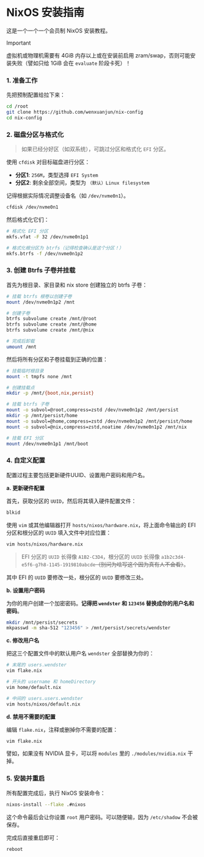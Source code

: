 # NixOS 安装指南

这是一个一个一个会员制 NixOS 安装教程。

> [!IMPORTANT]  
> 虚拟机或物理机需要有 4GiB 内存以上或在安装前启用 zram/swap，否则可能安装失败（譬如只给 1GiB 会在 `evaluate` 阶段卡死）！

### 1. 准备工作

先把预制配置给拉下来：

```bash
cd /root
git clone https://github.com/wenxuanjun/nix-config
cd nix-config
```

### 2. 磁盘分区与格式化

> 如果已经分好区（如双系统），可跳过分区和格式化 `EFI` 分区。

使用 `cfdisk` 对目标磁盘进行分区：

*   **分区1**: `256M`，类型选择 `EFI System`
*   **分区2**: 剩余全部空间，类型为 `（默认）Linux filesystem`

记得根据实际情况调整设备名（如 `/dev/nvme0n1`）。

```bash
cfdisk /dev/nvme0n1
```

然后格式化它们：

```bash
# 格式化 EFI 分区
mkfs.vfat -F 32 /dev/nvme0n1p1

# 格式化根分区为 btrfs（记得检查确认是这个分区！）
mkfs.btrfs -f /dev/nvme0n1p2
```

### 3. 创建 Btrfs 子卷并挂载

首先为根目录、家目录和 nix store 创建独立的 btrfs 子卷：

```bash
# 挂载 btrfs 根卷以创建子卷
mount /dev/nvme0n1p2 /mnt

# 创建子卷
btrfs subvolume create /mnt/@root
btrfs subvolume create /mnt/@home
btrfs subvolume create /mnt/@nix

# 完成后卸载
umount /mnt
```

然后将所有分区和子卷挂载到正确的位置：

```bash
# 挂载临时根目录
mount -t tmpfs none /mnt

# 创建挂载点
mkdir -p /mnt/{boot,nix,persist}

# 挂载 btrfs 子卷
mount -o subvol=@root,compress=zstd /dev/nvme0n1p2 /mnt/persist
mkdir -p /mnt/persist/home
mount -o subvol=@home,compress=zstd /dev/nvme0n1p2 /mnt/persist/home
mount -o subvol=@nix,compress=zstd,noatime /dev/nvme0n1p2 /mnt/nix

# 挂载 EFI 分区
mount /dev/nvme0n1p1 /mnt/boot
```

### 4. 自定义配置

配置过程主要包括更新硬件UUID、设置用户密码和用户名。

**a. 更新硬件配置**

首先，获取分区的 `UUID`，然后将其填入硬件配置文件：

```bash
blkid
```

使用 `vim` 或其他编辑器打开 `hosts/nixos/hardware.nix`，将上面命令输出的 EFI 分区和根分区的 `UUID` 填入文件中对应位置：

```bash
vim hosts/nixos/hardware.nix
```

> EFI 分区的 `UUID` 长得像 `A1B2-C3D4`，根分区的 `UUID` 长得像 `a1b2c3d4-e5f6-g7h8-1145-1919810abcde`~~（别问为啥写这个因为真有人不会看）~~。

其中 EFI 的 `UUID` 要修改一处，根分区的 `UUID` 要修改三处。

**b. 设置用户密码**

为你的用户创建一个加密密码。**记得把 `wendster` 和 `123456` 替换成你的用户名和密码**。

```bash
mkdir /mnt/persist/secrets
mkpasswd -m sha-512 "123456" > /mnt/persist/secrets/wendster
```

**c. 修改用户名**

把这三个配置文件中的默认用户名 `wendster` 全部替换为你的：

```bash
# 末尾的 users.wendster
vim flake.nix

# 开头的 username 和 homeDirectory
vim home/default.nix

# 中间的 users.users.wendster
vim hosts/nixos/default.nix
```

**d. 禁用不需要的配置**

编辑 `flake.nix`，注释或删掉你不需要的配置：

```bash
vim flake.nix
```

譬如，如果没有 NVIDIA 显卡，可以将 `modules` 里的 `./modules/nvidia.nix` 干掉。

### 5. 安装并重启

所有配置完成后，执行 NixOS 安装命令：

```bash
nixos-install --flake .#nixos
```

这个命令最后会让你设置 `root` 用户密码。可以随便输，因为 `/etc/shadow` 不会被保存。

完成后直接重启即可：

```bash
reboot
```
